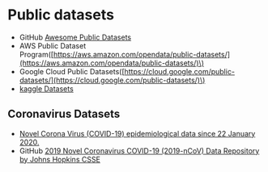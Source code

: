 # Public datasets

* GitHub [Awesome Public Datasets](https://github.com/awesomedata/awesome-public-datasets)
* AWS Public Dataset Program\([https://aws.amazon.com/opendata/public-datasets/](https://aws.amazon.com/opendata/public-datasets/)\)
* Google Cloud Public Datasets\([https://cloud.google.com/public-datasets/](https://cloud.google.com/public-datasets/)\)
* [kaggle Datasets](https://www.kaggle.com/datasets)

## Coronavirus Datasets

* [Novel Corona Virus \(COVID-19\) epidemiological data since 22 January 2020.](https://data.humdata.org/dataset/novel-coronavirus-2019-ncov-cases)
* GitHub [2019 Novel Coronavirus COVID-19 (2019-nCoV) Data Repository by Johns Hopkins CSSE](https://github.com/CSSEGISandData/COVID-19)

